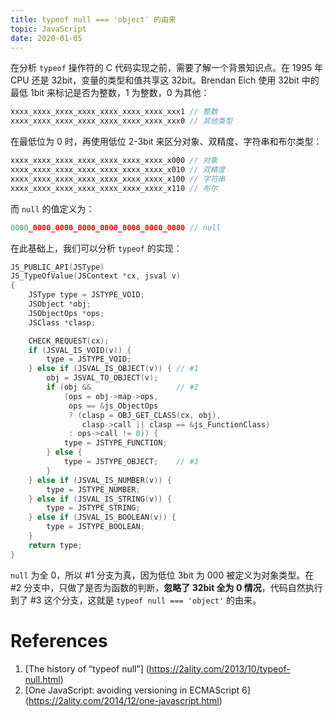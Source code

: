```yaml
---
title: typeof null === 'object' 的由来
topic: JavaScript
date: 2020-01-05
---
```


在分析 `typeof` 操作符的 C 代码实现之前，需要了解一个背景知识点。在 1995 年 CPU
还是 32bit，变量的类型和值共享这 32bit。Brendan Eich 使用 32bit 中的最低 1bit 
来标记是否为整数，1 为整数，0 为其他：

```js
xxxx_xxxx_xxxx_xxxx_xxxx_xxxx_xxxx_xxx1 // 整数
xxxx_xxxx_xxxx_xxxx_xxxx_xxxx_xxxx_xxx0 // 其他类型
```

在最低位为 0 时，再使用低位 2-3bit 来区分对象、双精度、字符串和布尔类型：

```js
xxxx_xxxx_xxxx_xxxx_xxxx_xxxx_xxxx_x000 // 对象
xxxx_xxxx_xxxx_xxxx_xxxx_xxxx_xxxx_x010 // 双精度
xxxx_xxxx_xxxx_xxxx_xxxx_xxxx_xxxx_x100 // 字符串
xxxx_xxxx_xxxx_xxxx_xxxx_xxxx_xxxx_x110 // 布尔
```

而 `null` 的值定义为：

```js
0000_0000_0000_0000_0000_0000_0000_0000 // null
```

在此基础上，我们可以分析 `typeof` 的实现：

```c {12,14,22}
JS_PUBLIC_API(JSType)
JS_TypeOfValue(JSContext *cx, jsval v)
{
    JSType type = JSTYPE_VOID;
    JSObject *obj;
    JSObjectOps *ops;
    JSClass *clasp;

    CHECK_REQUEST(cx);
    if (JSVAL_IS_VOID(v)) {
        type = JSTYPE_VOID;
    } else if (JSVAL_IS_OBJECT(v)) { // #1
        obj = JSVAL_TO_OBJECT(v);
        if (obj &&                   // #2
            (ops = obj->map->ops,
             ops == &js_ObjectOps
             ? (clasp = OBJ_GET_CLASS(cx, obj),
                clasp->call || clasp == &js_FunctionClass)
             : ops->call != 0)) {
            type = JSTYPE_FUNCTION;
        } else {
            type = JSTYPE_OBJECT;    // #3
        }
    } else if (JSVAL_IS_NUMBER(v)) {
        type = JSTYPE_NUMBER;
    } else if (JSVAL_IS_STRING(v)) {
        type = JSTYPE_STRING;
    } else if (JSVAL_IS_BOOLEAN(v)) {
        type = JSTYPE_BOOLEAN;
    }
    return type;
}
```

`null` 为全 0，所以 #1 分支为真，因为低位 3bit 为 000 被定义为对象类型。在 #2
分支中，只做了是否为函数的判断，**忽略了 32bit 全为 0 情况**，代码自然执行到了 #3 
这个分支，这就是 `typeof null === 'object'` 的由来。


# References

  1. [The history of “typeof null”]
     (https://2ality.com/2013/10/typeof-null.html)
  2. [One JavaScript: avoiding versioning in ECMAScript 6]
     (https://2ality.com/2014/12/one-javascript.html)
